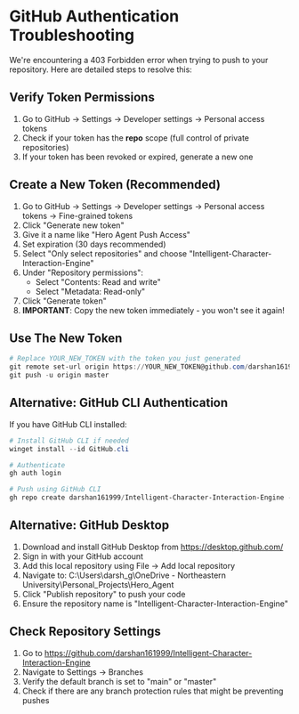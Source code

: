# GitHub Authentication Troubleshooting

We're encountering a 403 Forbidden error when trying to push to your repository. Here are detailed steps to resolve this:

## Verify Token Permissions

1. Go to GitHub → Settings → Developer settings → Personal access tokens
2. Check if your token has the **repo** scope (full control of private repositories)
3. If your token has been revoked or expired, generate a new one

## Create a New Token (Recommended)

1. Go to GitHub → Settings → Developer settings → Personal access tokens → Fine-grained tokens
2. Click "Generate new token"
3. Give it a name like "Hero Agent Push Access"
4. Set expiration (30 days recommended)
5. Select "Only select repositories" and choose "Intelligent-Character-Interaction-Engine"
6. Under "Repository permissions":
   - Select "Contents: Read and write"
   - Select "Metadata: Read-only"
7. Click "Generate token"
8. **IMPORTANT**: Copy the new token immediately - you won't see it again!

## Use The New Token

```powershell
# Replace YOUR_NEW_TOKEN with the token you just generated
git remote set-url origin https://YOUR_NEW_TOKEN@github.com/darshan161999/Intelligent-Character-Interaction-Engine.git
git push -u origin master
```

## Alternative: GitHub CLI Authentication

If you have GitHub CLI installed:

```powershell
# Install GitHub CLI if needed
winget install --id GitHub.cli

# Authenticate
gh auth login

# Push using GitHub CLI
gh repo create darshan161999/Intelligent-Character-Interaction-Engine --source=. --private --push
```

## Alternative: GitHub Desktop

1. Download and install GitHub Desktop from https://desktop.github.com/
2. Sign in with your GitHub account
3. Add this local repository using File → Add local repository
4. Navigate to: C:\Users\darsh_g\OneDrive - Northeastern University\Personal_Projects\Hero_Agent
5. Click "Publish repository" to push your code
6. Ensure the repository name is "Intelligent-Character-Interaction-Engine"

## Check Repository Settings

1. Go to https://github.com/darshan161999/Intelligent-Character-Interaction-Engine
2. Navigate to Settings → Branches
3. Verify the default branch is set to "main" or "master"
4. Check if there are any branch protection rules that might be preventing pushes 